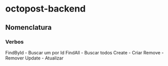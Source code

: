# octopost-backend

## Nomenclatura

### Verbos

FindById - Buscar um por Id
FindAll - Buscar todos
Create - Criar
Remove - Remover
Update - Atualizar
